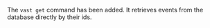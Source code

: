 The `vast get` command has been added. It retrieves events from the database
directly by their ids.
